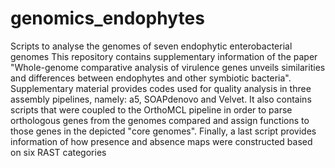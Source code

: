 # genomics_endophytes
Scripts to analyse the genomes of seven endophytic enterobacterial genomes
This repository contains supplementary information of the paper "Whole-genome comparative analysis of virulence genes 
unveils similarities and differences between endophytes and other symbiotic bacteria". Supplementary material provides
codes used for quality analysis in three assembly pipelines, namely: a5, SOAPdenovo and Velvet.
It also contains scripts that were coupled to the OrthoMCL pipeline in order to parse orthologous genes from the genomes
compared and assign functions to those genes in the depicted "core genomes".
Finally, a last script provides information of how presence and absence maps were constructed based on six RAST categories

